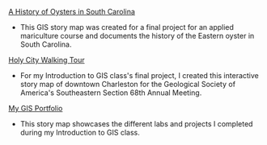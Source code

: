 [A History of Oysters in South Carolina](https://arcg.is/1u8mbT)</br>
+ This GIS story map was created for a final project for an applied mariculture course and documents the history of the Eastern oyster in South Carolina.</br>

[Holy City Walking Tour](https://arcg.is/0q5nDq)</br>
+ For my Introduction to GIS class's final project, I created this interactive story map of downtown Charleston for the Geological Society of America's Southeastern Section 68th Annual Meeting.</br>

[My GIS Portfolio](https://arcg.is/1qDiHa0)</br>
+ This story map showcases the different labs and projects I completed during my Introduction to GIS class.</br>
